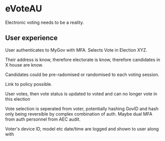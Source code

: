 # eVoteAU
Electronic voting needs to be a reality. 

<h2> User experience </h2>


User authenticates to MyGov with MFA.
Selects Vote in Election XYZ.

Their address is know, therefore electorate is know, therefore candidates in X house are know.

Candidates could be pre-radomised or randomised to each voting session.

Link to policy possible.

User votes, then vote status is updated to voted and can no longer vote in this election 

Vote selection is seperated from voter, potentially hashing GovID and hash only being reversible by complex combination of auth. Maybe dual MFA from auth personnel from AEC audit.

Voter's device ID, model etc date/time are logged and shown to user along with 
